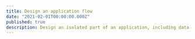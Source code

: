 ```yaml
---
title: Design an application flow
date: "2021-02-01T00:00:00.000Z"
published: true
description: Design an isolated part of an application, including data storage, interactions and request flows
---
```

